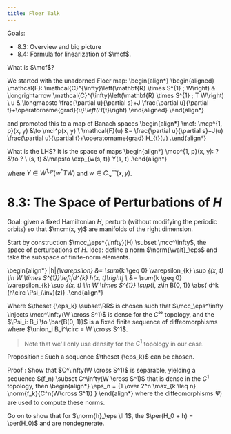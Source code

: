 ```yaml
---
title: Floer Talk
---
```


Goals:

- 8.3: Overview and big picture
- 8.4: Formula for linearization of $\mcf$.


What is $\mcf$?

We started with the unadorned Floer map:
\begin{align*}
\begin{aligned}
\mathcal{F}: \mathcal{C}^{\infty}\left(\mathbf{R} \times S^{1} ; W\right) & \longrightarrow \mathcal{C}^{\infty}\left(\mathbf{R} \times S^{1} ; T W\right) \\
u & \longmapsto \frac{\partial u}{\partial s}+J \frac{\partial u}{\partial t}+\operatorname{grad}_{u}\left(H_{t}\right)
\end{aligned}
\end{align*}

and promoted this to a map of Banach spaces
\begin{align*}
\mcf: \mcp^{1, p}(x, y) &\to \mcl^p(x, y) \\
\mathcal{F}(u) &= \frac{\partial u}{\partial s}+J(u) \frac{\partial u}{\partial t}+\operatorname{grad} H_{t}(u)
.\end{align*}

What is the LHS?
It is the space of maps
\begin{align*}
\mcp^{1, p}(x, y): ? &\to ? \\
(s, t) &\mapsto \exp_{w(s, t)} Y(s, t)
.\end{align*}

where $Y \in W^{1, p}(w^* TW)$ and $w\in C^\infty_{\searrow}(x, y)$.


# 8.3: The Space of Perturbations of $H$

Goal: given a fixed Hamiltonian $H$, perturb (without modifying the periodic orbits) so that $\mcm(x, y)$ are manifolds of the right dimension.

Start by construction $\mcc_\eps^{\infty}(H) \subset \mcc^\infty$, the space of perturbations of $H$.
Idea: define a norm $\norm{\wait}_\eps$ and take the subspace of finite-norm elements.

\begin{align*}
\|h\|_{\varepsilon}
&= \sum_{k \geq 0} \varepsilon_{k} \sup _{(x, t) \in W \times S^{1}}\left|d^{k} h(x, t)\right| \\
&= \sum_{k \geq 0} \varepsilon_{k} \sup _{(x, t) \in W \times S^{1}} \sup_{i, z\in B(0, 1)} \abs{ d^k (h\circ \Psi_i\inv)(z)}
.\end{align*}

Where $\theset {\eps_k} \subset\RR$ is chosen such that $\mcc_\eps^\infty \injects \mcc^\infty(W \cross S^1)$ is dense for the $C^\infty$ topology, and the $\Psi_i: B_i \to \bar{B(0, 1)}$ is a fixed finite sequence of diffeomorphisms where $\union_i B_i^\circ = W \cross S^1$.

> Note that we'll only use density for the $C^1$ topology in our case.

Proposition
: Such a sequence $\theset {\eps_k}$ can be chosen.

Proof
:   Show that $C^\infty(W \cross S^1)$ is separable, yielding a sequence $(f_n) \subset C^\infty(W \cross S^1)$ that is dense in the $C^1$ topology, then 
    \begin{align*}
    \eps_n = {1 \over 2^n \max_{k \leq n} \norm{f_k}{C^n(W\cross S^1)} }
    \end{align*}
    where the diffeomorphisms $\Psi_i$ are used to compute these norms.

Go on to show that for $\norm{h}_\eps \ll 1$, the $\per(H_0 + h) = \per(H_0)$ and are nondegnerate.
